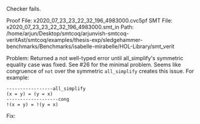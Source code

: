 Checker fails.

Proof File: x2020_07_23_23_22_32_196_4983000.cvc5pf
SMT File: x2020_07_23_23_22_32_196_4983000.smt_in
Path: /home/arjun/Desktop/smtcoq/arjunvish-smtcoq-veritAst/smtcoq/examples/thesis-exp/sledgehammer-benchmarks/Benchmarks/isabelle-mirabelle/HOL-Library/smt_verit

Problem: Returned a not well-typed error until all_simplify's symmetric equality case was fixed. See #26 for the minimal problem. Seems like congruence of `not` over the symmetric `all_simplify` creates this issue. For example:
```
-----------------all_simplify
(x = y) = (y = x)
-------------------cong
!(x = y) = !(y = x)
```

Fix:
